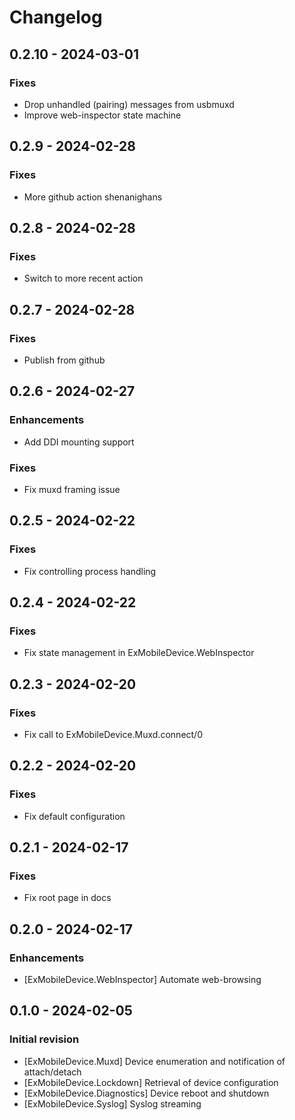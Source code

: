 # Changelog

## 0.2.10 - 2024-03-01

### Fixes

  * Drop unhandled (pairing) messages from usbmuxd
  * Improve web-inspector state machine

## 0.2.9 - 2024-02-28

### Fixes

  * More github action shenanighans

## 0.2.8 - 2024-02-28

### Fixes

  * Switch to more recent action


## 0.2.7 - 2024-02-28

### Fixes

  * Publish from github


## 0.2.6 - 2024-02-27

### Enhancements

  * Add DDI mounting support

### Fixes

  * Fix muxd framing issue

## 0.2.5 - 2024-02-22

### Fixes

  * Fix controlling process handling

## 0.2.4 - 2024-02-22

### Fixes

  * Fix state management in ExMobileDevice.WebInspector

## 0.2.3 - 2024-02-20

### Fixes

  * Fix call to ExMobileDevice.Muxd.connect/0

## 0.2.2 - 2024-02-20

### Fixes

  * Fix default configuration

## 0.2.1 - 2024-02-17

### Fixes

  * Fix root page in docs

## 0.2.0 - 2024-02-17

### Enhancements

  * [ExMobileDevice.WebInspector] Automate web-browsing

## 0.1.0 - 2024-02-05

### Initial revision

  * [ExMobileDevice.Muxd] Device enumeration and notification of attach/detach
  * [ExMobileDevice.Lockdown] Retrieval of device configuration
  * [ExMobileDevice.Diagnostics] Device reboot and shutdown
  * [ExMobileDevice.Syslog] Syslog streaming
